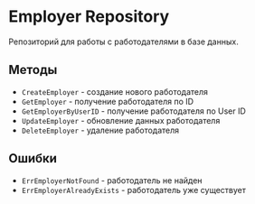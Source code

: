 # Employer Repository

Репозиторий для работы с работодателями в базе данных.

## Методы

- `CreateEmployer` - создание нового работодателя
- `GetEmployer` - получение работодателя по ID
- `GetEmployerByUserID` - получение работодателя по User ID
- `UpdateEmployer` - обновление данных работодателя
- `DeleteEmployer` - удаление работодателя

## Ошибки

- `ErrEmployerNotFound` - работодатель не найден
- `ErrEmployerAlreadyExists` - работодатель уже существует

